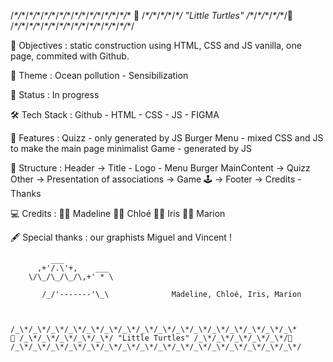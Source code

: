 /_\*/_\*/_\*/_\*/_\*/_\*/_\*/_\*/_\*/_\*/_\*/_\*/_\*/_\*/_\*/_\*
🐢 /_\*/_\*/_\*/_\*/_\*/ "Little Turtles" /_\*/_\*/_\*/_\*/_\*/🐢
/_\*/_\*/_\*/_\*/_\*/_\*/_\*/_\*/_\*/_\*/_\*/_\*/_\*/_\*/_\*/_\*/

🎯 Objectives : static construction using HTML, CSS and JS vanilla, one page, commited with Github.

🌊 Theme : Ocean pollution - Sensibilization

📣 Status : In progress

🛠 Tech Stack : Github - HTML - CSS - JS - FIGMA

🚀 Features :
Quizz - only generated by JS
Burger Menu - mixed CSS and JS to make the main page minimalist
Game - generated by JS 

📝 Structure :
Header -> Title - Logo - Menu Burger
MainContent -> Quizz
Other -> Presentation of associations
-> Game 🕹️ ->
Footer -> Credits - Thanks

💻 Credits :
👩🏻 Madeline
👩🏻 Chloé
🧑🏻 Iris
👩🏻 Marion
  
   
🖋 Special thanks : our graphists Miguel and Vincent !




             ___
          ,+'/.\'+,    ___
        \/\_/\_/\_/\,+' * \
~~~~~~~~~~~~~~~~~~~~~~~~~~~~~~~~~~~~
       /_/'-------'\_\              Madeline, Chloé, Iris, Marion 
       
       
       
/_\*/_\*/_\*/_\*/_\*/_\*/_\*/_\*/_\*/_\*/_\*/_\*/_\*/_\*/_\*/_\*
🐢 /_\*/_\*/_\*/_\*/_\*/ "Little Turtles" /_\*/_\*/_\*/_\*/_\*/🐢
/_\*/_\*/_\*/_\*/_\*/_\*/_\*/_\*/_\*/_\*/_\*/_\*/_\*/_\*/_\*/_\*/


